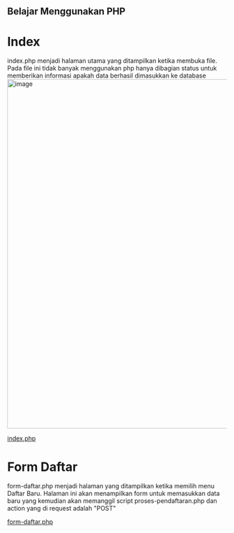 ## Belajar Menggunakan PHP

# Index
index.php menjadi halaman utama yang ditampilkan ketika membuka file. Pada file ini tidak banyak menggunakan php hanya dibagian status untuk memberikan
informasi apakah data berhasil dimasukkan ke database
<img width="800" alt="image" src="https://github.com/user-attachments/assets/4713dc7f-82ab-4d83-b752-2041694b6634" />

[index.php](index.php)

# Form Daftar
form-daftar.php menjadi halaman yang ditampilkan ketika memilih menu Daftar Baru. Halaman ini akan menampilkan form untuk memasukkan data baru yang kemudian
akan memanggil script proses-pendaftaran.php dan action yang di request adalah "POST"

[form-daftar.php](form-daftar.php)
